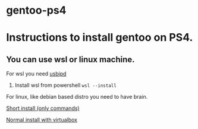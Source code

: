 # gentoo-ps4
# Instructions to install gentoo on PS4.

## You can use wsl or linux machine.
For wsl you need [usbipd](https://github.com/dorssel/usbipd-win) 
1. Install wsl from powershell ```wsl --install```

For linux, like debian based distro you need to have brain.

[Short install (only commands)](wiki/short.md)

[Normal install with virtualbox](wiki/normal.md)